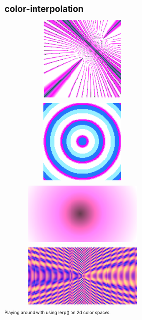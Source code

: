 # color-interpolation
<p align="center">
  <img src="./generated_patterns/1.png" width="50%">
 </p>
 <p align="center">
  <img src="./generated_patterns/2.png" width="50%">
 </p>
 <p align="center">
  <img src="./generated_patterns/3.png" width="70%">
 </p>
  <p align="center">
  <img src="./generated_patterns/4.png" width="70%">
 </p>
<p>Playing around with using lerp() on 2d color spaces.</p>

